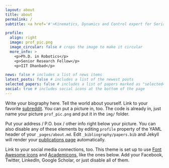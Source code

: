 ```yaml
---
layout: about
title: about
permalink: /
subtitle: <a href='#'>Kinematics, Dynamics and Control expert for Serial, Parallel and Hybrid robots</a> 

profile:
  align: right
  image: prof_pic.png
  image_circular: false # crops the image to make it circular
  more_info: >
    <p>Ph.D. in Robotics</p>
    <p>Senior Research Fellow</p>
    <p>IIT Dhanbad</p>

news: false # includes a list of news items
latest_posts: false # includes a list of the newest posts
selected_papers: false # includes a list of papers marked as "selected={true}"
social: true # includes social icons at the bottom of the page
---
```


Write your biography here. Tell the world about yourself. Link to your favorite [subreddit](http://reddit.com). You can put a picture in, too. The code is already in, just name your picture `prof_pic.png` and put it in the `img/` folder.

Put your address / P.O. box / other info right below your picture. You can also disable any of these elements by editing `profile` property of the YAML header of your `_pages/about.md`. Edit `_bibliography/papers.bib` and Jekyll will render your [publications page](/al-folio/publications/) automatically.

Link to your social media connections, too. This theme is set up to use [Font Awesome icons](https://fontawesome.com/) and [Academicons](https://jpswalsh.github.io/academicons/), like the ones below. Add your Facebook, Twitter, LinkedIn, Google Scholar, or just disable all of them.
